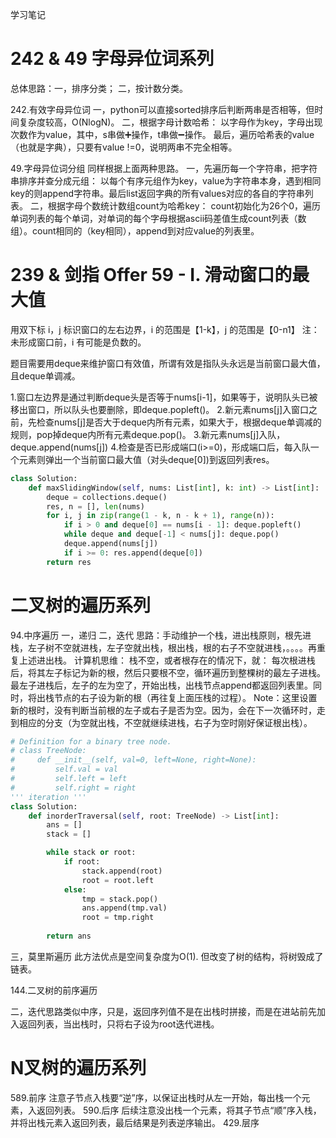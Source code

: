 学习笔记

242 & 49 字母异位词系列
=======================
总体思路：一，排序分类； 二，按计数分类。

242.有效字母异位词
一，python可以直接sorted排序后判断两串是否相等，但时间复杂度较高，O(NlogN)。
二，根据字母计数哈希：
以字母作为key，字母出现次数作为value，其中，s串做➕操作，t串做➖操作。
最后，遍历哈希表的value（也就是字典），只要有value !=0，说明两串不完全相等。

49.字母异位词分组
同样根据上面两种思路。
一，先遍历每一个字符串，把字符串排序并查分成元组：
以每个有序元组作为key，value为字符串本身，遇到相同key的则append字符串。最后list返回字典的所有values对应的各自的字符串列表。
二，根据字母个数统计数组count为哈希key：
count初始化为26个0，遍历单词列表的每个单词，对单词的每个字母根据ascii码差值生成count列表（数组）。count相同的（key相同），append到对应value的列表里。


239 & 剑指 Offer 59 - I. 滑动窗口的最大值
==========================================
用双下标 i，j 标识窗口的左右边界，i 的范围是【1-k】，j 的范围是【0-n1】
注：未形成窗口前，i 有可能是负数的。

题目需要用deque来维护窗口有效值，所谓有效是指队头永远是当前窗口最大值，且deque单调减。

1.窗口左边界是通过判断deque头是否等于nums[i-1]，如果等于，说明队头已被移出窗口，所以队头也要删除，即deque.popleft()。
2.新元素nums[j]入窗口之前，先检查nums[j]是否大于deque内所有元素，如果大于，根据deque单调减的规则，pop掉deque内所有元素deque.pop()。
3.新元素nums[j]入队，deque.append(nums[j])
4.检查是否已形成端口(i>=0)，形成端口后，每入队一个元素则弹出一个当前窗口最大值（对头deque[0])到返回列表res。
```python
class Solution:
    def maxSlidingWindow(self, nums: List[int], k: int) -> List[int]:
        deque = collections.deque()
        res, n = [], len(nums)
        for i, j in zip(range(1 - k, n - k + 1), range(n)):
            if i > 0 and deque[0] == nums[i - 1]: deque.popleft()
            while deque and deque[-1] < nums[j]: deque.pop()
            deque.append(nums[j])
            if i >= 0: res.append(deque[0])
        return res
```

 二叉树的遍历系列
=================
94.中序遍历
一，递归
二，迭代
思路：手动维护一个栈，进出栈原则，根先进栈，左子树不空就进栈，左子空就出栈，根出栈，根的右子不空就进栈，。。。。再重复上述进出栈。
计算机思维：
栈不空，或者根存在的情况下，就：
每次根进栈后，将其左子标记为新的根，然后只要根不空，循环遍历到整棵树的最左子进栈。
最左子进栈后，左子的左为空了，开始出栈，出栈节点append都返回列表里。同时，将出栈节点的右子设为新的根（再往复上面压栈的过程）。
Note：这里设置新的根时，没有判断当前根的左子或右子是否为空。因为，会在下一次循环时，走到相应的分支（为空就出栈，不空就继续进栈，右子为空时刚好保证根出栈）。
```python
# Definition for a binary tree node.
# class TreeNode:
#     def __init__(self, val=0, left=None, right=None):
#         self.val = val
#         self.left = left
#         self.right = right
''' iteration '''
class Solution:
    def inorderTraversal(self, root: TreeNode) -> List[int]:
        ans = []
        stack = []

        while stack or root:
            if root:
                stack.append(root)
                root = root.left
            else:
                tmp = stack.pop()
                ans.append(tmp.val)
                root = tmp.right
        
        return ans
```        

三，莫里斯遍历
此方法优点是空间复杂度为O(1). 但改变了树的结构，将树毁成了链表。

144.二叉树的前序遍历

二，迭代思路类似中序，只是，返回序列值不是在出栈时拼接，而是在进站前先加入返回列表，当出栈时，只将右子设为root迭代进栈。


N叉树的遍历系列
================
589.前序
注意子节点入栈要“逆”序，以保证出栈时从左一开始，每出栈一个元素，入返回列表。
590.后序
后续注意没出栈一个元素，将其子节点“顺”序入栈，并将出栈元素入返回列表，最后结果是列表逆序输出。
429.层序

